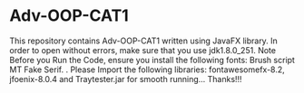 # Adv-OOP-CAT1

This repository contains Adv-OOP-CAT1 written using JavaFX library. 
In order to open without errors, make sure that you use jdk1.8.0_251.
Note 
Before you Run the Code, ensure you install the following fonts:
Brush script MT
Fake Serif.                           .
Please Import the following libraries:
fontawesomefx-8.2,
jfoenix-8.0.4 and
Traytester.jar
for smooth running...
Thanks!!!

